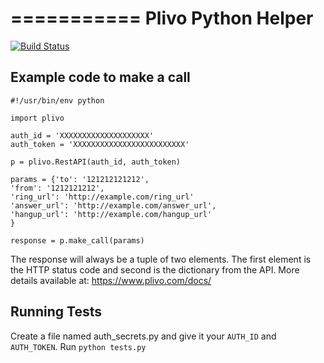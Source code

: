 ===========
Plivo Python Helper
===========

[![Build Status](https://travis-ci.org/agiliq/plivo-python.png?branch=master)](https://travis-ci.org/agiliq/plivo-python)

Example code to make a call
---------------------------

    #!/usr/bin/env python

    import plivo

    auth_id = 'XXXXXXXXXXXXXXXXXXXX'
    auth_token = 'XXXXXXXXXXXXXXXXXXXXXXXXX'

    p = plivo.RestAPI(auth_id, auth_token)

    params = {'to': '121212121212',
    'from': '1212121212',
    'ring_url': 'http://example.com/ring_url'
    'answer_url': 'http://example.com/answer_url',
    'hangup_url': 'http://example.com/hangup_url'
    }

    response = p.make_call(params)

The response will always be a tuple of two elements. The first element is the HTTP status code and second is the dictionary from the API. More details available at: https://www.plivo.com/docs/


Running Tests
-----------------------

Create a file named auth_secrets.py and give it your `AUTH_ID` and `AUTH_TOKEN`.
Run `python tests.py`
